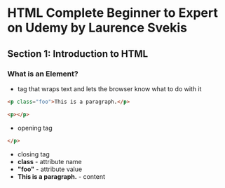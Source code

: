 # HTML Complete Beginner to Expert on Udemy by Laurence Svekis
## Section 1: Introduction to HTML
### What is an Element?
* tag that wraps text and lets the browser know what to do with it
```HTML
<p class="foo">This is a paragraph.</p>
```
```HTML
<p></p>
```
* opening tag
```HTML
</p>
```
* closing tag
* **class** - attribute name
* **"foo"** - attribute value
* **This is a paragraph.** - content































